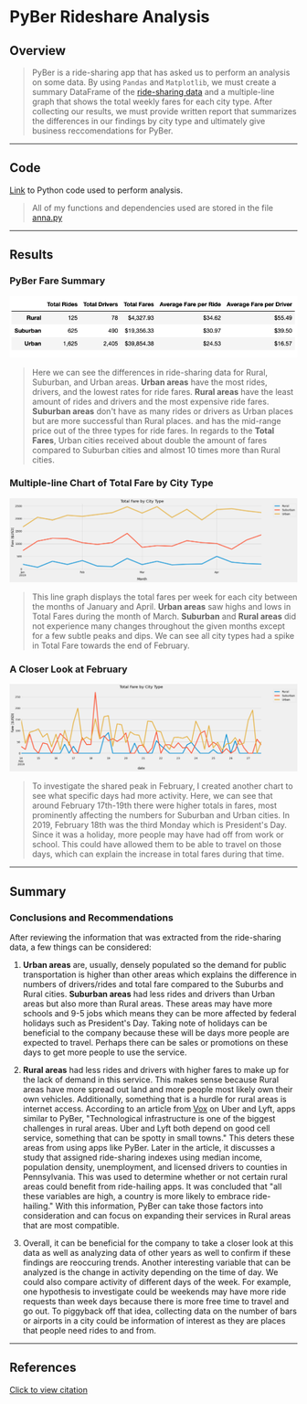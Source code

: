# **PyBer Rideshare Analysis**

## **Overview**
> PyBer is a ride-sharing app that has asked us to perform an analysis on some data. By using `Pandas` and `Matplotlib`, we must create a summary DataFrame of the [ride-sharing data](https://github.com/annaS000/Rideshare-Analysis/tree/main/Resources) and a multiple-line graph that shows the total weekly fares for each city type. After collecting our results, we must provide written report that summarizes the differences in our findings by city type and ultimately give business reccomendations for PyBer.

---

## **Code**
[Link](https://github.com/annaS000/Rideshare-Analysis/blob/main/PyBer_Challenge.ipynb) to Python code used to perform analysis.

> All of my functions and dependencies used are stored in the file [anna.py](https://github.com/annaS000/Rideshare-Analysis/blob/main/anna.py)

---

## **Results**
### **PyBer Fare Summary**
![ride date](https://raw.githubusercontent.com/annaS000/Rideshare-Analysis/main/Resources/ride_data_by_city_type.png)
> Here we can see the differences in ride-sharing data for Rural, Suburban, and Urban areas. **Urban areas** have the most rides, drivers, and the lowest rates for ride fares. **Rural areas** have the least amount of rides and drivers and the most expensive ride fares.  **Suburban areas** don't have as many rides or drivers as Urban places but are more successful than Rural places. and has the mid-range price out of the three types for ride fares. In regards to the **Total Fares**, Urban cities received about double the amount of fares compared to Suburban cities and almost 10 times more than Rural cities.


### **Multiple-line Chart of Total Fare by City Type**
![data by week](https://raw.githubusercontent.com/annaS000/Rideshare-Analysis/main/analysis/PyBer_fare_summary.png)
> This line graph displays the total fares per week for each city between the months of January and April. **Urban areas** saw highs and lows in Total Fares during the month of March. **Suburban** and **Rural areas** did not experience many changes throughout the given months except for a few subtle peaks and dips. We can see all city types had a spike in Total Fare towards the end of February.

### **A Closer Look at February**
![times for feb](https://raw.githubusercontent.com/annaS000/Rideshare-Analysis/main/analysis/Feb_summary.png)
> To investigate the shared peak in February, I created another chart to see what specific days had more activity. Here, we can see that around February 17th-19th there were higher totals in fares, most prominently affecting the numbers for Suburban and Urban cities. In 2019, February 18th was the third Monday which is President's Day. Since it was a holiday, more people may have had off from work or school. This could have allowed them to be able to travel on those days, which can explain the increase in total fares during that time.


---

## **Summary**

### **Conclusions and Recommendations**
After reviewing the information that was extracted from the ride-sharing data, a few things can be considered:
1. **Urban areas** are, usually, densely populated so the demand for public transportation is higher than other areas which explains the difference in numbers of drivers/rides and total fare compared to the Suburbs and Rural cities. **Suburban areas** had less rides and drivers than Urban areas but also more than Rural areas. These areas may have more schools and 9-5 jobs which means they can be more affected by federal holidays such as President's Day. Taking note of holidays can be beneficial to the company because these will be days more people are expected to travel. Perhaps there can be sales or promotions on these days to get more people to use the service.
    <br/>

2. **Rural areas** had less rides and drivers with higher fares to make up for the lack of demand in this service. This makes sense because Rural areas have more spread out land and more people most likely own their own vehicles. Additionally, something that is a hurdle for rural areas is internet access. According to an article from [Vox](https://www.vox.com/the-goods/2019/1/11/18179036/uber-lyft-rural-areas-subscription-model) on Uber and Lyft, apps similar to PyBer, "Technological infrastructure is one of the biggest challenges in rural areas. Uber and Lyft both depend on good cell service, something that can be spotty in small towns." This deters these areas from using apps like PyBer. Later in the article, it discusses a study that assigned ride-sharing indexes using median income, population density, unemployment, and licensed drivers to counties in Pennsylvania. This was used to determine whether or not certain rural areas could benefit from ride-hailing apps. It was concluded that "all these variables are high, a country is more likely to embrace ride-hailing." With this information, PyBer can take those factors into consideration and can focus on expanding their services in Rural areas that are most compatible.
    <br/>

3. Overall, it can be beneficial for the company to take a closer look at this data as well as analyzing data of other years as well to confirm if these findings are reoccuring trends. Another interesting variable that can be analyzed is the change in activity depending on the time of day. We could also compare activity of different days of the week. For example, one hypothesis to investigate could be weekends may have more ride requests than week days because there is more free time to travel and go out. To piggyback off that idea, collecting data on the number of bars or airports in a city could be information of interest as they are places that people need rides to and from.

---

## **References**

[Click to view citation](https://github.com/annaS000/Rideshare-Analysis/blob/main/PyBer_References.pdf)